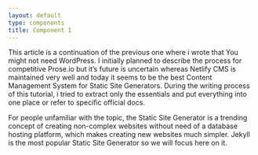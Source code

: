```yaml
---
layout: default
type: components
title: Component 1
---
```

This article is a continuation of the previous one where i wrote that You might not need WordPress. I initially planned to describe the process for competitive Prose.io but it’s future is uncertain whereas Netlify CMS is maintained very well and today it seems to be the best Content Management System for Static Site Generators. During the writing process of this tutorial, i tried to extract only the essentials and put everything into one place or refer to specific official docs.



For people unfamiliar with the topic, the Static Site Generator is a trending concept of creating non-complex websites without need of a database hosting platform, which makes creating new websites much simpler. Jekyll is the most popular Static Site Generator so we will focus here on it.
